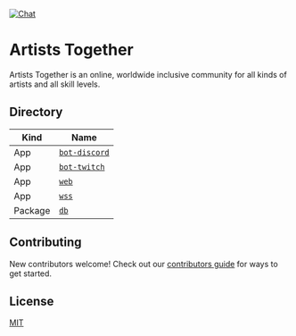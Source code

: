 [![Chat](https://img.shields.io/discord/762197633062141954?label=chat&logo=discord)](https://discord.gg/2n8JtZM)

# Artists Together

Artists Together is an online, worldwide inclusive community for all kinds of artists and all skill levels.

## Directory

| Kind    | Name                               |
| ------- | ---------------------------------- |
| App     | [`bot-discord`](apps/bot-discord/) |
| App     | [`bot-twitch`](apps/bot-twitch/)   |
| App     | [`web`](apps/web/)                 |
| App     | [`wss`](apps/wss/)                 |
| Package | [`db`](packages/db/)               |

## Contributing

New contributors welcome! Check out our [contributors guide](CONTRIBUTING.md) for ways to get started.

## License

[MIT](LICENSE)
